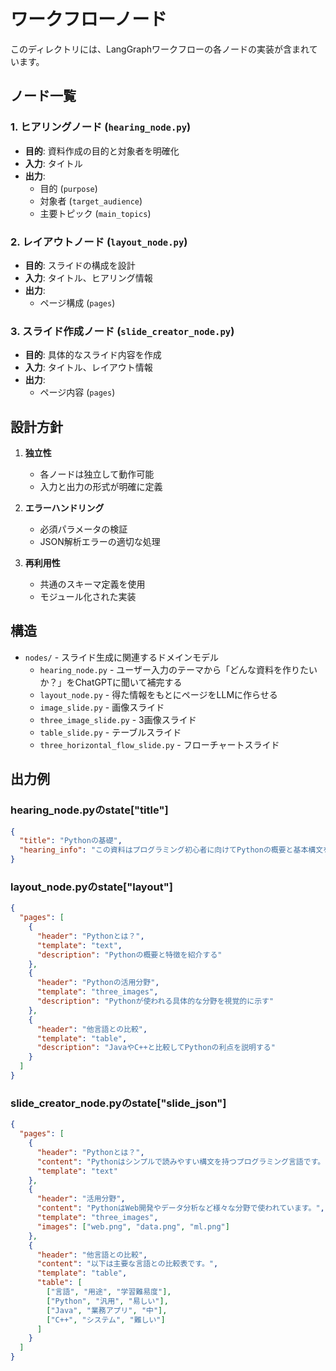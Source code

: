 # ワークフローノード

このディレクトリには、LangGraphワークフローの各ノードの実装が含まれています。

## ノード一覧

### 1. ヒアリングノード (`hearing_node.py`)
- **目的**: 資料作成の目的と対象者を明確化
- **入力**: タイトル
- **出力**: 
  - 目的 (`purpose`)
  - 対象者 (`target_audience`)
  - 主要トピック (`main_topics`)

### 2. レイアウトノード (`layout_node.py`)
- **目的**: スライドの構成を設計
- **入力**: タイトル、ヒアリング情報
- **出力**: 
  - ページ構成 (`pages`)

### 3. スライド作成ノード (`slide_creator_node.py`)
- **目的**: 具体的なスライド内容を作成
- **入力**: タイトル、レイアウト情報
- **出力**: 
  - ページ内容 (`pages`)

## 設計方針

1. **独立性**
   - 各ノードは独立して動作可能
   - 入力と出力の形式が明確に定義

2. **エラーハンドリング**
   - 必須パラメータの検証
   - JSON解析エラーの適切な処理

3. **再利用性**
   - 共通のスキーマ定義を使用
   - モジュール化された実装

## 構造
- `nodes/` - スライド生成に関連するドメインモデル
  - `hearing_node.py` - ユーザー入力のテーマから「どんな資料を作りたいか？」をChatGPTに聞いて補完する
  - `layout_node.py` - 得た情報をもとにページをLLMに作らせる
  - `image_slide.py` - 画像スライド
  - `three_image_slide.py` - 3画像スライド
  - `table_slide.py` - テーブルスライド
  - `three_horizontal_flow_slide.py` - フローチャートスライド

## 出力例
### hearing_node.pyのstate["title"]
```JSON
{
  "title": "Pythonの基礎",
  "hearing_info": "この資料はプログラミング初心者に向けてPythonの概要と基本構文を紹介..."
}
```

### layout_node.pyのstate["layout"]
```JSON
{
  "pages": [
    {
      "header": "Pythonとは？",
      "template": "text",
      "description": "Pythonの概要と特徴を紹介する"
    },
    {
      "header": "Pythonの活用分野",
      "template": "three_images",
      "description": "Pythonが使われる具体的な分野を視覚的に示す"
    },
    {
      "header": "他言語との比較",
      "template": "table",
      "description": "JavaやC++と比較してPythonの利点を説明する"
    }
  ]
}
```

### slide_creator_node.pyのstate["slide_json"]
```JSON
{
  "pages": [
    {
      "header": "Pythonとは？",
      "content": "Pythonはシンプルで読みやすい構文を持つプログラミング言語です。",
      "template": "text"
    },
    {
      "header": "活用分野",
      "content": "PythonはWeb開発やデータ分析など様々な分野で使われています。",
      "template": "three_images",
      "images": ["web.png", "data.png", "ml.png"]
    },
    {
      "header": "他言語との比較",
      "content": "以下は主要な言語との比較表です。",
      "template": "table",
      "table": [
        ["言語", "用途", "学習難易度"],
        ["Python", "汎用", "易しい"],
        ["Java", "業務アプリ", "中"],
        ["C++", "システム", "難しい"]
      ]
    }
  ]
}
```
